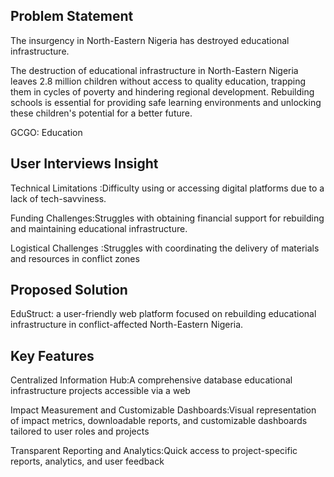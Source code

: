## Problem Statement
The insurgency in North-Eastern Nigeria has destroyed educational infrastructure. 

The destruction of educational infrastructure in North-Eastern Nigeria leaves 2.8 million children without access to quality education, trapping them in cycles of poverty and hindering regional development. Rebuilding schools is essential for providing safe learning environments and unlocking these children's potential for a better future.

GCGO: Education

## User Interviews Insight
Technical Limitations :Difficulty using or accessing digital platforms due to a lack of tech-savviness.

Funding Challenges:Struggles with obtaining financial support for rebuilding and maintaining educational infrastructure.

Logistical Challenges :Struggles with coordinating the delivery of materials and resources in conflict zones

## Proposed Solution
EduStruct: a user-friendly web platform focused on rebuilding educational infrastructure in conflict-affected North-Eastern Nigeria.

## Key Features
Centralized Information Hub:A comprehensive database educational infrastructure projects accessible via a web

Impact Measurement and Customizable Dashboards:Visual representation of impact metrics, downloadable reports, and customizable dashboards tailored to user roles and projects

Transparent Reporting and Analytics:Quick access to project-specific reports, analytics, and user feedback


